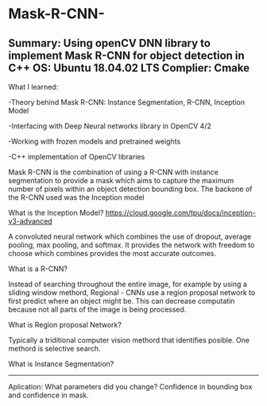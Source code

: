 # Mask-R-CNN-
Summary:
Using openCV DNN library to implement Mask R-CNN for object detection in C++
OS: Ubuntu 18.04.02 LTS
Complier: Cmake
---------------


What I learned:

-Theory behind Mask R-CNN: Instance Segmentation, R-CNN, Inception Model 

-Interfacing with Deep Neural networks library in OpenCV 4/2

-Working with frozen models and pretrained weights

-C++ implementation of OpenCV libraries


Mask R-CNN is the combination of using a R-CNN with instance segmentation to provide a mask which aims to capture the maximum number of pixels within an object detection bounding box. The backone of the R-CNN used was the Inception model

What is the Inception Model?
https://cloud.google.com/tpu/docs/inception-v3-advanced

A convoluted neural network which combines the use of dropout, average pooling, max pooling, and softmax. 
It provides the network with freedom to choose which combines provides the most accurate outcomes.  

What is a R-CNN?

Instead of searching throughout the entire image, for example  by using a sliding window methord, Regional - CNNs use a region proposal network to first predict where an object might be. This can decrease computatin because not all parts of the image is being processed.   

What is Region proposal Network?

Typically a triditional computer vision methord that identifies posible. One methord is selective search. 


What is Instance Segmentation?


___
Aplication: 
What parameters did you change? 
Confidence in bounding box and confidence in mask.


